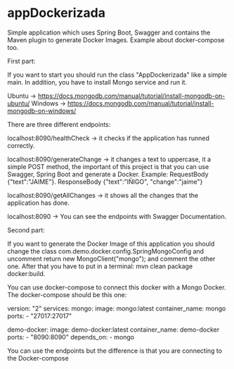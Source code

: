 # appDockerizada
Simple application which uses Spring Boot, Swagger and contains the Maven plugin to generate Docker Images. Example about docker-compose too.


First part: 

If you want to start you should run the class "AppDockerizada" like a simple main. In addition, you have to install Mongo service and run it.

Ubuntu -> https://docs.mongodb.com/manual/tutorial/install-mongodb-on-ubuntu/
Windows -> https://docs.mongodb.com/manual/tutorial/install-mongodb-on-windows/

There are three different endpoints: 

localhost:8090/healthCheck -> it checks if the application has runned correctly.

localhost:8090/generateChange -> it changes a text to uppercase, it a simple POST method, the important of this project is that you can use Swagger, Spring Boot and generate a Docker.
Example: RequestBody {"text":"JAIME"}. ResponseBody {"text":"IÑIGO", "change":"jaime"}

localhost:8090/getAllChanges -> it shows all the changes that the application has done.

localhost:8090 -> You can see the endpoints with Swagger Documentation.

Second part:

If you want to generate the Docker Image of this application you should change the class com.demo.docker.config.SpringMongoConfig and uncomment return new MongoClient("mongo"); and comment the other one. After that you have to put in a terminal:  mvn clean package docker:build.

You can use docker-compose to connect this docker with a Mongo Docker. The docker-compose should be this one: 

version: "2"
services:
  mongo:
    image: mongo:latest
    container_name: mongo
    ports:
      - "27017:27017"

  demo-docker:
     image: demo-docker:latest
     container_name: demo-docker
     ports:
      - "8090:8090"
     depends_on:
      - mongo

You can use the endpoints but the difference is that you are connecting to the Docker-compose
